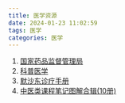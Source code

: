 ```yaml
---
title: 医学资源
date: 2024-01-23 11:02:59
tags: 医学
categories: 医学
---
```


1. [国家药品监督管理局](https://www.nmpa.gov.cn/)
2. [科普医学](https://www.yixue.com/)
3. [默沙东诊疗手册](https://www.msdmanuals.cn/home )
4. [中医类课程笔记图解合辑(10册)](https://pan.quark.cn/s/f5d0974171f8#/list/share)